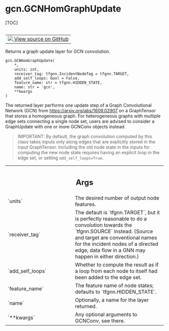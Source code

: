 # gcn.GCNHomGraphUpdate

[TOC]

<!-- Insert buttons and diff -->

<table class="tfo-notebook-buttons tfo-api nocontent" align="left">
<td>
  <a target="_blank" href="https://github.com/tensorflow/gnn/tree/master/tensorflow_gnn/models/gcn/gcn_conv.py#L177-L234">
    <img src="https://www.tensorflow.org/images/GitHub-Mark-32px.png" />
    View source on GitHub
  </a>
</td>
</table>

Returns a graph update layer for GCN convolution.

<pre class="devsite-click-to-copy prettyprint lang-py tfo-signature-link">
<code>gcn.GCNHomGraphUpdate(
    *,
    units: int,
    receiver_tag: tfgnn.IncidentNodeTag = tfgnn.TARGET,
    add_self_loops: bool = False,
    feature_name: str = tfgnn.HIDDEN_STATE,
    name: str = &#x27;gcn&#x27;,
    **kwargs
)
</code></pre>

<!-- Placeholder for "Used in" -->

The returned layer performs one update step of a Graph Convolutional Network
(GCN) from https://arxiv.org/abs/1609.02907 on a GraphTensor that stores a
homogeneous graph. For heterogeneous graphs with multiple edge sets connecting a
single node set, users are advised to consider a GraphUpdate with one or more
GCNConv objects instead.

> IMPORTANT: By default, the graph convolution computed by this class takes
> inputs only along edges that are explicitly stored in the input GraphTensor.
> Including the old node state in the inputs for computing the new node state
> requires having an explicit loop in the edge set, or setting
> `add_self_loops=True`.

<!-- Tabular view -->

 <table class="responsive fixed orange">
<colgroup><col width="214px"><col></colgroup>
<tr><th colspan="2"><h2 class="add-link">Args</h2></th></tr>

<tr>
<td>
`units`
</td>
<td>
The desired number of output node features.
</td>
</tr><tr>
<td>
`receiver_tag`
</td>
<td>
The default is `tfgnn.TARGET`,
but it is perfectly reasonable to do a convolution towards the
`tfgnn.SOURCE` instead. (Source and target are conventional names for
the incident nodes of a directed edge, data flow in a GNN may happen
in either direction.)
</td>
</tr><tr>
<td>
`add_self_loops`
</td>
<td>
Whether to compute the result as if a loop from each node
to itself had been added to the edge set.
</td>
</tr><tr>
<td>
`feature_name`
</td>
<td>
The feature name of node states; defaults to
`tfgnn.HIDDEN_STATE`.
</td>
</tr><tr>
<td>
`name`
</td>
<td>
Optionally, a name for the layer returned.
</td>
</tr><tr>
<td>
`**kwargs`
</td>
<td>
Any optional arguments to GCNConv, see there.
</td>
</tr>
</table>
